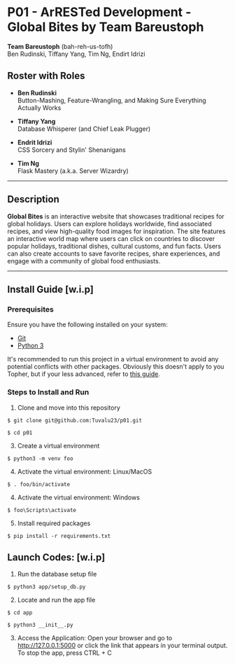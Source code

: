# P01 - ArRESTed Development - Global Bites by Team Bareustoph

**Team Bareustoph** (bah-reh-us-tofh)  
Ben Rudinski, Tiffany Yang, Tim Ng, Endirt Idrizi

## Roster with Roles

- **Ben Rudinski**  
  Button-Mashing, Feature-Wrangling, and Making Sure Everything Actually Works

- **Tiffany Yang**  
  Database Whisperer (and Chief Leak Plugger)

- **Endrit Idrizi**  
  CSS Sorcery and Stylin' Shenanigans

- **Tim Ng**  
  Flask Mastery (a.k.a. Server Wizardry)

---

## Description

**Global Bites** is an interactive website that showcases traditional recipes for global holidays. Users can explore holidays worldwide, find associated recipes, and view high-quality food images for inspiration. The site features an interactive world map where users can click on countries to discover popular holidays, traditional dishes, cultural customs, and fun facts. Users can also create accounts to save favorite recipes, share experiences, and engage with a community of global food enthusiasts.

---  

## Install Guide [w.i.p]

### Prerequisites
Ensure you have the following installed on your system:
- [Git](https://git-scm.com/book/en/v2/Getting-Started-Installing-Git)
- [Python 3](https://www.python.org/downloads/)

It's recommended to run this project in a virtual environment to avoid any potential conflicts with other packages. Obviously this doesn't apply to you Topher, but if your less advanced, refer to [this guide](https://novillo-cs.github.io/apcsa/tools/).

### Steps to Install and Run
1. Clone and move into this repository
```
$ git clone git@github.com:Tuvalu23/p01.git
```
```
$ cd p01
```
3. Create a virtual environment
```
$ python3 -m venv foo
```

4. Activate the virtual environment: Linux/MacOS
```
$ . foo/bin/activate
```
4. Activate the virtual environment: Windows
```
$ foo\Scripts\activate
```
5. Install required packages
```
$ pip install -r requirements.txt
```
## Launch Codes: [w.i.p]
1. Run the database setup file
``` 
$ python3 app/setup_db.py
```
2. Locate and run the app file
``` 
$ cd app
```
``` 
$ python3 __init__.py
```
3. Access the Application: Open your browser and go to http://127.0.0.1:5000 or click the link that appears in your terminal output.
To stop the app, press CTRL + C


